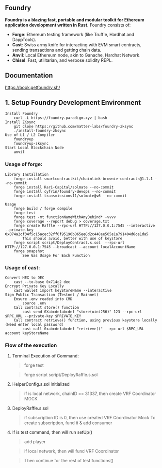 ## Foundry

**Foundry is a blazing fast, portable and modular toolkit for Ethereum application development written in Rust.**
Foundry consists of:

-   **Forge**: Ethereum testing framework (like Truffle, Hardhat and DappTools).
-   **Cast**: Swiss army knife for interacting with EVM smart contracts, sending transactions and getting chain data.
-   **Anvil**: Local Ethereum node, akin to Ganache, Hardhat Network.
-   **Chisel**: Fast, utilitarian, and verbose solidity REPL.

## Documentation

https://book.getfoundry.sh/

## 1. Setup Foundry Development Environment

```
Install Foundry
    curl -L https://foundry.paradigm.xyz | bash
Install ZKsync
    git clone https://github.com/matter-labs/foundry-zksync
    ./install-foundry-zksync
Use of L1 / L2 Compiler
    foundryup
    foundryup-zksync
Start Local Blockchain Node
    anvil
```

### Usage of forge:

```
Library Installation
    forge install smartcontractkit/chainlink-brownie-contracts@1.1.1 --no-commit
    forge install Rari-Capital/solmate --no-commit
    forge install cyfrin/foundry-devops --no-commit
    forge install transmissions11/solmate@v6 --no-commit

Usage
    forge build / forge compile
    forge test
    forge test -mt functionNameWithAnyBehind* -vvvv
    forge coverage --report debug > coverage.txt
    forge create Raffle --rpc-url HTTP://127.0.0.1:7545 --interactive --private-key 0x074a2cf34f5c15acec32ff0f95190b865ee8d2c448ae505e1a791404d6ce1da5
        This should avoid, better with use of keystore
    forge script script/DeployContract.s.sol  --rpc-url HTTP://127.0.0.1:7545 --broadcast --account localAccountName
    forge snapshot
        See Gas Usage For Each Function
```

### Usage of cast:

```
Convert HEX to DEC
    cast --to-base 0x714c2 dec
Encrypt Private Key Locally
    cast wallet import keyStoreName --interactive
Sign Public Transaction (Testnet / Mainnet)
    Ensure .env readed into CMD
        source .env
    Call contract store() function
        cast send 0Xabcdefabcdef "store(uint256)" 123 --rpc-url $RPC_URL --private-key $PRIVATE_KEY
    Call contract retrieve() function, using previous keystore locally (Need enter local password)
        cast call 0xabcdefabcdef "retrieve()" --rpc-url $RPC_URL --account keyStoreName
```

### Flow of the execution

1. Terminal Execution of Command:

    > forge test

    > forge script script/DeployRaffle.s.sol

2. HelperConfig.s.sol Initialized
    > if is local network, chainID == 31337, then create VRF Coordinator MOCK
3. DeployRaffle.s.sol
    > if subscription ID is 0, then use created VRF Coordinator Mock To create subscription, fund it & add consumer
4. If is test command, then will run setUp()

    > add player

    > if local network, then will fund VRF Coordinator

    > Then continue for the rest of test functions()
